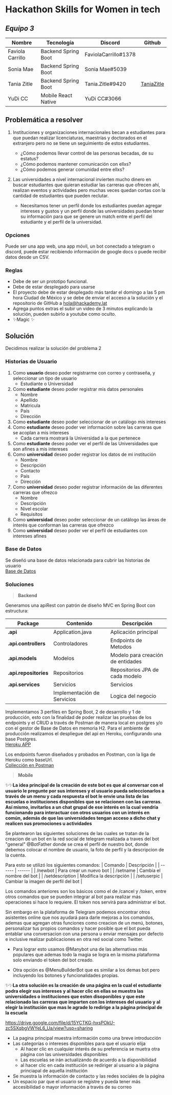 # Hackathon Skills for Women in tech

## _Equipo 3_
| Nombre | Tecnología | Discord | Github
| ------ | ------ | ------ | ------ |
| Faviola Carrillo | Backend Spring Boot | FaviolaCarrillo#1378 |
| Sonia Mae | Backend Spring Boot | Sonia Mae#5039 | 
| Tania Zitle | Backend Spring Boot | Tania.Zitle#9420 | [TaniaZitle](https://github.com/TaniaZitle)
| YuDi CC | Mobile React Native | YuDi CC#3066 | 

##  Problemática a resolver
1. Instituciones y organizaciones internacionales becan a estudiantes para que puedan realizar licenciaturas, maestrías y doctorados en el extranjero pero no se tiene un seguimiento de estos estudiantes.
    - ¿Cómo podemos llevar control de las personas becadas, de su estatus?
    - ¿Cómo podemos mantener comunicación con ellxs? 
    - ¿Cómo podemos generar comunidad entre ellxs?  


2. Las universidades a nivel internacional invierten mucho dinero en buscar estudiantes que quieran estudiar las carreras que ofrecen ahí, realizan eventos y actividades pero muchas veces quedan cortas con la cantidad de estudiantes que pueden reclutar.
    - Necesitamos tener un perfil donde los estudiantes puedan agregar intereses y gustos y un perfil donde las universidades puedan tener su información para que se genere un match entre el perfil del estudiante y el perfil de la universidad.

### Opciones
Puede ser una app web, una app móvil, un bot conectado a telegram o discord, puede estar recibiendo información de google docs o puede recibir datos desde un CSV.

### Reglas
- Debe de ser un prototipo funcional.
- Debe de estar desplegado para usarse
- El proyecto debe de estar desplegado más tardar el domingo a las 5 pm hora Ciudad de México y se debe de enviar el acceso a la solución y el repositorio de GitHub a <hola@hackademy.lat>
- Agrega puntos extras el subir un video de 3 minutos explicando la solución, pueden subirlo a youtube como oculto.
- ✨Magic ✨

## Solución
Decidimos realizar la solución del problema 2

### Historias de Usuario
1. Como **usuario** deseo poder registrarme con correo y contraseña, y seleccionar un tipo de usuario
    - Estudiante o Universidad
2. Como **estudiante** deseo poder registrar mis datos personales
    - Nombre
    - Apellido
    - Matricula
    - País
    - Dirección
3. Como **estudiante** deseo poder seleccionar de un catálogo mis intereses
4. Como **estudiante** deseo poder ver información sobre las carreras que se acoplan a mis intereses
    - Cada carrera mostrará la Universidad a la que pertenece
5. Como **estudiante** deseo poder ver el perfil de las Universidades que son afines a mis intereses
6. Como **universidad** deseo poder registrar los datos de mi institución
    - Nombre
    - Descripción
    - Contacto
    - País
    - Dirección
7. Como **universidad** deseo poder registrar información de las diferentes carreras que ofrezco
    - Nombre
    - Descripción
    - Nivel escolar
    - Requisitos
8. Como **universidad** deseo poder seleccionar de un catálogo las áreas de interés que conforman las carreras que ofrezco
9. Como **universidad** deseo poder ver el perfil de estudiantes con intereses afines

### Base de Datos
Se diseñó una base de datos relacionada para cubrir las historias de usuario   
[Base de Datos](https://drive.google.com/file/d/1zzr6J8IBkXSWRGNwDT1z8zyG5WHFdBsU/view?usp=sharing)

### Soluciones

> **Backend**

Generamos una apiRest con patrón de diseño MVC en Spring Boot con estructura: 

 Package | Contenido | Descripción 
| ------ | ------ | ------ |
| **.api** | Application.java | Aplicación principal
|**.api.controllers** | Controladores | Endpoints de Metodos
| **.api.models** | Modelos | Modelo para creación de entidades
| **.api.repositories** | Repositorios | Repositorios JPA de cada modelo
| **.api.services** | Servicios | Servicios
|  | Implementación de Servicios | Logica del negocio

Implementamos 3 perfiles en Spring Boot, 2 de desarrollo y 1 de producción, esto con la finalidad de poder realizar las pruebas de los endpoints y el CRUD a través de Postman de manera local en postgres y/o con el gestor de Base de Datos en memoria H2.
Para el ambiente de producción realizamos el despliegue del api en Heroku, configurando una base Postgres.       
[Heroku APP](https://hackathon-sfwit-team3.herokuapp.com/)

Los endpoints fueron diseñados y probados en Postman, con la liga de Heroku como baseUrl.        
[Collección en Postman](https://www.getpostman.com/collections/cda1eb3b28ae2bee5c2a)

> **Mobile**

✨✨**La idea principal de la creación de este bot es que al conversar con el usuario le pregunte por sus intereses y el usuario pueda seleccionarlos a través de un menu y cada respuesta el bot le envie una lista de las escuelas o instituciones disponibles que se relacionen con las carreras. Así mismo, invitarlos a un chat grupal de ese interés en la cual vendría funcionando para interactuar con otros usuarios con un interés en común, además de que las universidades tengan acceso a dicho chat y realicen sus promociones u actividades**

Se plantearon las siguientes soluciones de las cuales se tratan de la creacion de un bot en la red social de telegram realizada a traves del bot "general" @BotFather donde se crea el perfil de nuestro bot, donde debemos colocar el nombre de usuario, la foto de perfil y la descripcion de la cuenta. 

Para esto se utilizó los siguientes comandos: 
| Comando | Descripción | 
| ------ | ------ |
| /newbot | Para crear un nuevo bot |
| /setname | Cambia el nombre del bot |
| /setdescription | Modifica la descripción |
| /setuserpic | Cambiar la imagen de perfil del bot |

Los comandos anteriores son los básicos como el de /cancel y /token, entre otros comandos que se pueden integrar al bot para realizar más operaciones si hace lo requiere. El token nos servirá para administrar el bot.

Sin embargo en la plataforma de Telegram podemos encontrar otros asistentes online que nos ayudará para darle mejoras a los comandos, ademas que agregan otras funciones como creacion de un menú, botones, personalizar tus propios comandos y hacer posible que el bot pueda entablar una conversacion con una persona u enviar mensajes por defecto e inclusive realizar publicaciones en otra red social como Twitter.

- Para lograr esto usamos @Manybot una de las alternativas más populares que ademas todo la magia se logra en la misma plataforma solo enviando el token del bot creado. 

- Otra opción es @MenuBuilderBot que es similar a los demas bot pero incluyendo los botones y funcionalidades propias.

✨✨**La otra solución es la creación de una página en la cual el estudiante podra elegir sus intereses y al hacer clic en ellas se muestra las universidades o instituciones que esten disoponibles y que este relacionado las carreras que imparten con los intereses del usuario y al elegir la institución que mas le agrade lo redirige a la página principal de la escuela**

https://drive.google.com/file/d/15YCTKG-hxsPOkU-zc5SXqbgVWYeL6_Ua/view?usp=sharing

- La pagina principal muestra información como una breve introducción 
- Las categorías o intereses disponibles para que el usuario elija
    - Al hacer clic en cualquier interés de su preferencia se muetra otra página con las universidades disponibles
    - Las escuelas se irán actualizando de acuerdo a la disponibilidad 
    - al hacer clic en cada institución se rediriger al usuario a la página princiapal de aquella institución 
- Se muestra la información de contacto y las redes sociales de la página 
- Un espacio par que el usuario se registre y pueda tener más accesibilidad o mayor información a través de su correo
